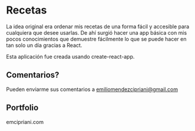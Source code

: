 # Recetas

La idea original era ordenar mis recetas de una forma fácil y accesible para cualquiera que desee usarlas.
De ahí surgió hacer una app básica con mis pocos conocimientos que demuestre fácilmente lo que se puede hacer en tan solo un día gracias a React.

Esta aplicación fue creada usando create-react-app.

## Comentarios?

Pueden enviarme sus comentarios a emiliomendezcipriani@gmail.com

## Portfolio

emcipriani.com

